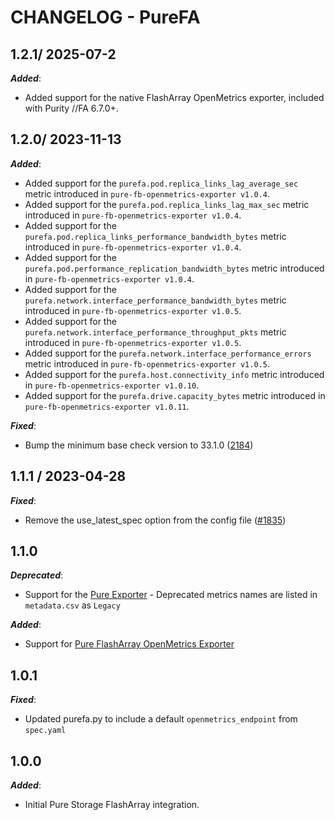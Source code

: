 # CHANGELOG - PureFA

## 1.2.1/ 2025-07-2

***Added***:

* Added support for the native FlashArray OpenMetrics exporter, included with Purity //FA 6.7.0+. 

## 1.2.0/ 2023-11-13

***Added***:

* Added support for the `purefa.pod.replica_links_lag_average_sec` metric introduced in `pure-fb-openmetrics-exporter v1.0.4`.
* Added support for the `purefa.pod.replica_links_lag_max_sec` metric introduced in `pure-fb-openmetrics-exporter v1.0.4`.
* Added support for the `purefa.pod.replica_links_performance_bandwidth_bytes` metric introduced in `pure-fb-openmetrics-exporter v1.0.4`.
* Added support for the `purefa.pod.performance_replication_bandwidth_bytes` metric introduced in `pure-fb-openmetrics-exporter v1.0.4`.
* Added support for the `purefa.network.interface_performance_bandwidth_bytes` metric introduced in `pure-fb-openmetrics-exporter v1.0.5`.
* Added support for the `purefa.network.interface_performance_throughput_pkts` metric introduced in `pure-fb-openmetrics-exporter v1.0.5`.
* Added support for the `purefa.network.interface_performance_errors` metric introduced in `pure-fb-openmetrics-exporter v1.0.5`.
* Added support for the `purefa.host.connectivity_info` metric introduced in `pure-fb-openmetrics-exporter v1.0.10`.
* Added support for the `purefa.drive.capacity_bytes` metric introduced in `pure-fb-openmetrics-exporter v1.0.11`.

***Fixed***:

* Bump the minimum base check version to 33.1.0 ([2184](https://github.com/DataDog/integrations-extras/pull/2184))

## 1.1.1 / 2023-04-28

***Fixed***:

* Remove the use_latest_spec option from the config file ([#1835](https://github.com/DataDog/integrations-extras/pull/1835))

## 1.1.0

***Deprecated***:

* Support for the [Pure Exporter](https://github.com/PureStorage-OpenConnect/pure-exporter) - Deprecated metrics names are listed in `metadata.csv` as `Legacy`

***Added***:

* Support for [Pure FlashArray OpenMetrics Exporter](https://github.com/PureStorage-OpenConnect/pure-fa-openmetrics-exporter)

## 1.0.1

***Fixed***:

* Updated purefa.py to include a default `openmetrics_endpoint` from `spec.yaml`

## 1.0.0

***Added***:

* Initial Pure Storage FlashArray integration.
